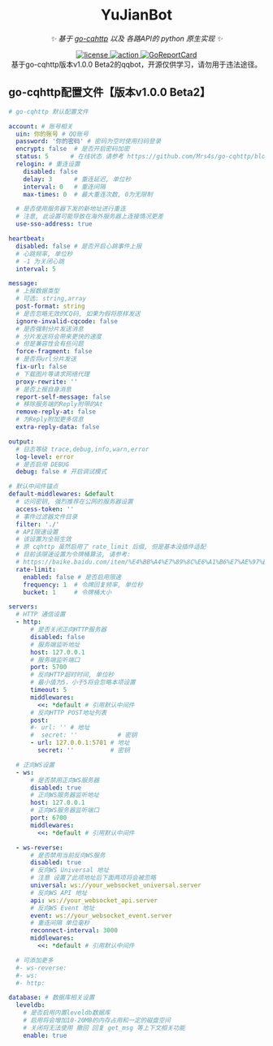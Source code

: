 <div align="center">

# YuJianBot

_✨ 基于 [go-cqhttp](https://github.com/Mrs4s/go-cqhttp/actions) 以及 各路API的 python 原生实现 ✨_  


</div>

<p align="center">
  <a href="https://a16n.github.io/2021/04/13/%E7%94%A8python%E5%86%99%E4%B8%80%E4%B8%AA%E5%9F%BA%E4%BA%8Ego-cqhttp%E7%9A%84bot/">
    <img src="https://img.shields.io/github/license/Mrs4s/go-cqhttp" alt="license">
  </a>
  <a href="https://a16n.github.io/2021/04/13/%E7%94%A8python%E5%86%99%E4%B8%80%E4%B8%AA%E5%9F%BA%E4%BA%8Ego-cqhttp%E7%9A%84bot/">
    <img src="https://github.com/Mrs4s/go-cqhttp/workflows/CI/badge.svg" alt="action">
  </a>
  <a href="https://a16n.github.io/2021/04/13/%E7%94%A8python%E5%86%99%E4%B8%80%E4%B8%AA%E5%9F%BA%E4%BA%8Ego-cqhttp%E7%9A%84bot/">
  <img src="https://goreportcard.com/badge/github.com/Mrs4s/go-cqhttp" alt="GoReportCard">
  </a>
  <br>
  基于go-cqhttp版本v1.0.0 Beta2的qqbot，开源仅供学习，请勿用于违法途径。
</p>




## go-cqhttp配置文件【版本v1.0.0 Beta2】
```yaml
# go-cqhttp 默认配置文件

account: # 账号相关
  uin: 你的账号 # QQ账号
  password: '你的密码' # 密码为空时使用扫码登录
  encrypt: false  # 是否开启密码加密
  status: 5      # 在线状态 请参考 https://github.com/Mrs4s/go-cqhttp/blob/dev/docs/config.md#在线状态
  relogin: # 重连设置
    disabled: false
    delay: 3      # 重连延迟, 单位秒
    interval: 0   # 重连间隔
    max-times: 0  # 最大重连次数, 0为无限制

  # 是否使用服务器下发的新地址进行重连
  # 注意, 此设置可能导致在海外服务器上连接情况更差
  use-sso-address: true

heartbeat:
  disabled: false # 是否开启心跳事件上报
  # 心跳频率, 单位秒
  # -1 为关闭心跳
  interval: 5

message:
  # 上报数据类型
  # 可选: string,array
  post-format: string
  # 是否忽略无效的CQ码, 如果为假将原样发送
  ignore-invalid-cqcode: false
  # 是否强制分片发送消息
  # 分片发送将会带来更快的速度
  # 但是兼容性会有些问题
  force-fragment: false
  # 是否将url分片发送
  fix-url: false
  # 下载图片等请求网络代理
  proxy-rewrite: ''
  # 是否上报自身消息
  report-self-message: false
  # 移除服务端的Reply附带的At
  remove-reply-at: false
  # 为Reply附加更多信息
  extra-reply-data: false

output:
  # 日志等级 trace,debug,info,warn,error
  log-level: error
  # 是否启用 DEBUG
  debug: false # 开启调试模式

# 默认中间件锚点
default-middlewares: &default
  # 访问密钥, 强烈推荐在公网的服务器设置
  access-token: ''
  # 事件过滤器文件目录
  filter: './'
  # API限速设置
  # 该设置为全局生效
  # 原 cqhttp 虽然启用了 rate_limit 后缀, 但是基本没插件适配
  # 目前该限速设置为令牌桶算法, 请参考:
  # https://baike.baidu.com/item/%E4%BB%A4%E7%89%8C%E6%A1%B6%E7%AE%97%E6%B3%95/6597000?fr=aladdin
  rate-limit:
    enabled: false # 是否启用限速
    frequency: 1  # 令牌回复频率, 单位秒
    bucket: 1     # 令牌桶大小

servers:
  # HTTP 通信设置
  - http:
      # 是否关闭正向HTTP服务器
      disabled: false
      # 服务端监听地址
      host: 127.0.0.1
      # 服务端监听端口
      port: 5700
      # 反向HTTP超时时间, 单位秒
      # 最小值为5，小于5将会忽略本项设置
      timeout: 5
      middlewares:
        <<: *default # 引用默认中间件
      # 反向HTTP POST地址列表
      post:
      #- url: '' # 地址
      #  secret: ''           # 密钥
      - url: 127.0.0.1:5701 # 地址
        secret: ''          # 密钥

  # 正向WS设置
  - ws:
      # 是否禁用正向WS服务器
      disabled: true
      # 正向WS服务器监听地址
      host: 127.0.0.1
      # 正向WS服务器监听端口
      port: 6700
      middlewares:
        <<: *default # 引用默认中间件

  - ws-reverse:
      # 是否禁用当前反向WS服务
      disabled: true
      # 反向WS Universal 地址
      # 注意 设置了此项地址后下面两项将会被忽略
      universal: ws://your_websocket_universal.server
      # 反向WS API 地址
      api: ws://your_websocket_api.server
      # 反向WS Event 地址
      event: ws://your_websocket_event.server
      # 重连间隔 单位毫秒
      reconnect-interval: 3000
      middlewares:
        <<: *default # 引用默认中间件

  # 可添加更多
  #- ws-reverse:
  #- ws:
  #- http:

database: # 数据库相关设置
  leveldb:
    # 是否启用内置leveldb数据库
    # 启用将会增加10-20MB的内存占用和一定的磁盘空间
    # 关闭将无法使用 撤回 回复 get_msg 等上下文相关功能
    enable: true
```
